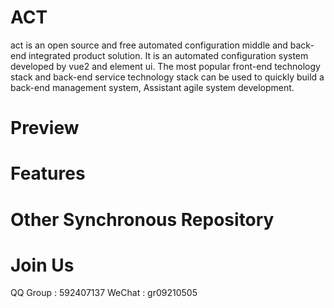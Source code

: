 # ACT
act is an open source and free automated configuration middle and back-end integrated product solution. It is an automated configuration system developed by vue2 and element ui. The most popular front-end technology stack and back-end service technology stack can be used to quickly build a back-end management system, Assistant agile system development.
# Preview

# Features

# Other Synchronous Repository

# Join Us
QQ Group : 592407137  WeChat : gr09210505

